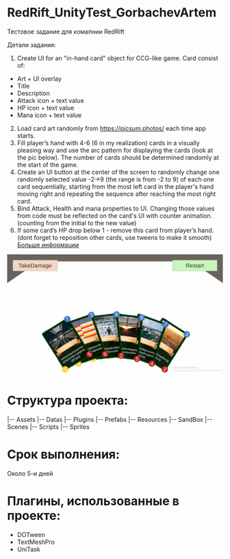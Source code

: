 # RedRift_UnityTest_GorbachevArtem
Тестовое задание для комапнии RedRift

Детали задания:
1. Create UI for an "in-hand card" object for CCG-like game. Card consist of:
* Art + UI overlay
* Title
* Description
* Attack icon + text value
* HP icon + text value
* Mana icon + text value
2. Load card art randomly from https://picsum.photos/ each time app starts.
3. Fill player’s hand with 4-6 (6 in my realization) cards in a visually pleasing way and use the arc pattern for displaying the cards (look at the pic below). The number of cards should be determined randomly at the start of the game.
4. Create an UI button at the center of the screen to randomly change one randomly selected value -2→9 (the range is from -2 to 9) of each one card sequentially, starting from the most left card in the player's hand moving right and repeating the sequence after reaching the most right card.
5. Bind Attack, Health and mana properties to UI. Changing those values from code must be reflected on the card's UI with counter animation. (counting from the initial to the new value) 
6. If some card’s HP drop below 1 - remove this card from player’s hand. (dont forget to     reposition other cards, use tweens to make it smooth)
[Больше информации]( https://doc.clickup.com/4554831/d/h/4b02f-8681/3cf4ad82d7b08e2)

<p align="center">
  <img src="gameplay.gif" alt="gameplay" />
</p>

# Структура проекта:
|-- Assets
        |-- Datas
        |-- Plugins
        |-- Prefabs
        |-- Resources
        |-- SandBox
        |-- Scenes
        |-- Scripts
        |-- Sprites

# Срок выполнения:
Около 5-и дней

# Плагины, использованные в проекте:
* DOTween
* TextMeshPro
* UniTask

